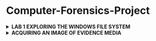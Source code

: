 # Computer-Forensics-Project

<details>
<summary><b>LAB 1 EXPLORING THE WINDOWS FILE SYSTEM</b></summary>

  ### INTRODUCTION

  The Windows New Technology File System (NTFS) file system is commonly used to 
organize and handle functions such as read, write and search on most Windows 
Operating Systems, starting with Windows NT. In this lab, we will explore the NTFS 
system and how to interpret the Master File Table or MFT. 

### OBJECTIVE 
In this lab, I will be conducting forensic practices using various tools. I will be 
performing the following tasks: 
1. Getting Familiar with MFT File Viewer 
2. Identifying Attributes with MFT File Viewer

   1. Getting familiar with MFT File Viewer using the CAINE VM for forensics;
  
   a. Open a new terminal by clicking on the MATE Terminal icon located on the 
  bottom panel and navigate /usr/local/bin directory by typing the command cd /usr/local/bin followed 
  by pressing Enter.
![image](https://github.com/user-attachments/assets/4d1f59af-f085-44e2-8457-90580e964614)

b. Launch the MFT File Viewer application by entering the command below.  
MFTView.py /home/caine/Desktop/Windows\ MFT/MFT

![image](https://github.com/user-attachments/assets/4885c5b8-4c96-4795-934e-4b1b991bac5e)
A new MFT File Viewer screen will appear. 

C. Expand the MFT file by clicking on the arrow next to the folder icon in the left 
pane.  

![image](https://github.com/user-attachments/assets/169fc715-9e98-4900-a616-4a2e12230948)

D. In the left pane, click on the $MFT file to explore the metadata and Once $MFT is selected, click on the Metadata tab in the middle pane.

![image](https://github.com/user-attachments/assets/cac803ec-f900-4e83-a93d-9456fe05827a)

E.  On the Metadata tab, this is the first record or “Record 0” for the file system. 
Found within the MFT record are various attributes. Click on the Attributes tab.

![image](https://github.com/user-attachments/assets/7e616ccc-b206-48b3-9592-510371596f8e)

In each Record, there are attributes. The first attribute type 0x10 is called 
$Standard Information. Its type is 16 which is the decimal equivalent to hex 
value of 0x10. Its respective size is 96 bytes and the file is Resident (True) in the 
MFT. Resident means its size is less than 512 bytes, so it can reside in the MFT 
and does not have to be outside of the MFT located on the disk.

F. Click on the Hex Dump tab to view the hex values.
![image](https://github.com/user-attachments/assets/e781f3e0-e680-4618-a28f-a5dc024c0ec0)
. Notice that the MFT header fields all start with File 0 at offset 0x00.

G. Note that the size of the MFT record located at offset 0x1c to 0x1f is the default 
size of 0x400 or 262144 bytes. 
![image](https://github.com/user-attachments/assets/33143219-06bd-4778-babf-bd3e74b23342)

H. Locate the length of the header at offset 0x14 and is 0x38 or 56 bytes.
![image](https://github.com/user-attachments/assets/32178233-5ac0-44ae-83ec-06e53b91b24e)


<summary><b>Identifying Attributes with MFT File Viewer</b><summary></summary>

1. While on the Hex Dump tab, locate where the Standard Information attribute 
0x10 starts on offset 0x38.
![image](https://github.com/user-attachments/assets/453c72a6-b30d-40e3-9a3e-3df27852737f)

2. The size of the Standard Information attribute is at offset 0x04 and 0x05 from 
the beginning of the attribute. Its size is 0x60 or 96 bytes.
![image](https://github.com/user-attachments/assets/a60ba025-f2db-4279-bbd1-3df95977cafe)

3. Identify the creation date and time at 0x18 to 0x1F. When decoded, it can be 
concluded that this is stored in a Windows 64 bit hex format – Little Endian.
![image](https://github.com/user-attachments/assets/a5159f24-fdb5-42a6-9469-bda727d71e5e)

4. The last modified date and time for the file is next. Notice that the value is the 
same as the previous creation date and time.
![image](https://github.com/user-attachments/assets/ff774821-2b0f-40cc-9d44-3ec47c572888)

5. Next is the last access date and time. Notice the same value again.
![image](https://github.com/user-attachments/assets/b5f6bc14-59b8-45e2-9042-2ff3f7cbb1e9)

6. The next line of hex is the record access date and time. Notice the dates are the 
same.
![image](https://github.com/user-attachments/assets/44e0d3ca-6dc7-4a31-b65e-e444e5ea8999)

7. Navigate to the Metadata tab and compare the values to the actual values. The 
hex values should match. 
![image](https://github.com/user-attachments/assets/f532495b-1a77-49de-9c7a-cafe7e17723c)

8. Click on the Attributes tab and Identify the next attribute, 0x30 $Filename Information. Its type is 48, which is 
decimal for 0x30. Its respective size is 104 bytes and its resident. 
![image](https://github.com/user-attachments/assets/ead8a582-a38e-47b7-9c3b-63e8d799e16c)

9. Click on the Hex Dump tab, At offset 0x98, the attribute 0x30 can be located
![image](https://github.com/user-attachments/assets/d119a593-ed5e-43f4-9bd9-df0dd8dceb2b)

10.  Identify the size by locating bytes 0x04 and 0x05 from the 0x30. Notice the size is 
68 bytes in hex, which is 104 bytes in decimal. It is also a resident record.
![image](https://github.com/user-attachments/assets/f8c421bc-a72d-49f2-ac6b-edfabd7d29d1)

11. Click on the Attributes tab and identify the 0x80 attribute
![image](https://github.com/user-attachments/assets/a152706d-dc94-443b-911f-fe9dd27f9566)
Notice the attribute is the $Data attribute, which is type 0x80 or 128. Its size is 
72 bytes and its non-resident.

12. Click on the Hex Dump tab to analyze the $Data attribute more closely. Identify offset 0x100 to locate attribute 0x80. Move to bytes 0x04 and 0x05 from 
there to find the size. 
![image](https://github.com/user-attachments/assets/194b6484-2a08-4510-baec-f8c31d0c875a)
    
13. Notice that it is 48 in hex or 72 bytes in decimal. Move three more bytes to find 
the non-resident flag set
![image](https://github.com/user-attachments/assets/7f3cef2e-e470-44eb-995a-f4a6031b72b7)

14. Notice that the end of the MFT record is at offset 0x200
 ![image](https://github.com/user-attachments/assets/64f3157a-f3ca-4fde-8b32-cc7d18257d92)
   
15. Click on the Attributes tab and Compare the values found from the Hex Dump tab to the Attributes tab.
![image](https://github.com/user-attachments/assets/1179f7a4-53db-4569-af93-f69b8e6fc6dd)

16 Click on the Hex Dump tab. The last record is $Bitmap and its type 0xb0 is 176 
bytes in decimal. Its size is 80 in hex and is non-resident.
  ![image](https://github.com/user-attachments/assets/6724de88-8e5f-4c70-80be-6ff08ba60054)

17. Each record’s respective metadata can have multiple attributes and the same 
techniques that were applied in this lab can be used for each NTFS System file. 
As an example, click on the $Bitmap file in the left pane. Navigate to the Attributes tab while having the $Bitmap file selected. Notice the resident and non-resident data is shown for each attribute when 
looking through the different Records. 
![image](https://github.com/user-attachments/assets/e239eab0-e020-4503-aa6d-496e9f2f16ea)

If the Hex Dump data cannot be seen underneath Resident, expand the window 
size so that the window takes up the entire screen. Once this is done, the Hex 
Dump data will appear. 
</details>



<details>
  <summary><b>ACQUIRING AN IMAGE OF EVIDENCE MEDIA</b></summary>
  <b>OBJECTIVE</b>

  The objective of this lab is to acquire a forensic image of evidence media while strictly adhering to the first rule of digital forensics: preserving the integrity of the original evidence. After securing and retrieving the evidence, the lab will demonstrate the process of creating an exact, bit-for-bit copy (image) of the original data using appropriate forensic tools. The exercise will emphasize the importance of conducting analysis solely on the acquired copy to avoid altering the original data. Furthermore, the lab will explore the use of write-blocking devices, particularly in the context of FAT and NTFS file systems, and how they are crucial when using Windows-based acquisition tools. The goal is to ensure that the original evidence remains unmodified, guaranteeing the accuracy and validity of any subsequent forensic analysis.



<b>Task 1 - Using Autopsy to Acquire a Drive Image</b>

Autopsy is a powerful forensic analysis tool that allows you to acquire and examine data from various file systems. It supports file systems such as Microsoft FAT and NTFS, as well as Linux Ext2, Ext3, and Ext4, and other UNIX file systems. Autopsy can be used on Windows XP or older operating systems to perform thorough investigations and data analysis.

<b>STEPS</b>
We will be doing this lab on a provisioned Windows 10 OS on MidTap.

1. Open the <b>File Explorer</b> icon on the task bar, the navigate to the C:\work location
   This folder will serve as the storage location for data and other files generated by Autopsy while acquiring and analyzing evidence.

![image](https://github.com/user-attachments/assets/cdec71c7-be21-42a2-80ff-308ae6b5601c)














</details>































